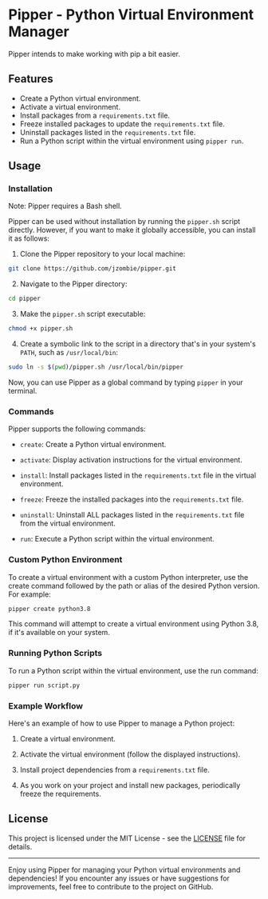 # Pipper - Python Virtual Environment Manager

Pipper intends to make working with pip a bit easier.

## Features

- Create a Python virtual environment.
- Activate a virtual environment.
- Install packages from a `requirements.txt` file.
- Freeze installed packages to update the `requirements.txt` file.
- Uninstall packages listed in the `requirements.txt` file.
- Run a Python script within the virtual environment using `pipper run`.

## Usage

### Installation

Note: Pipper requires a Bash shell.

Pipper can be used without installation by running the `pipper.sh` script directly. However, if you want to make it globally accessible, you can install it as follows:

1. Clone the Pipper repository to your local machine:

```bash
git clone https://github.com/jzombie/pipper.git
```

2. Navigate to the Pipper directory:

```bash
cd pipper
```

3. Make the `pipper.sh` script executable:

```bash
chmod +x pipper.sh
```

4. Create a symbolic link to the script in a directory that's in your system's `PATH`, such as `/usr/local/bin`:

```bash
sudo ln -s $(pwd)/pipper.sh /usr/local/bin/pipper
```

Now, you can use Pipper as a global command by typing `pipper` in your terminal.

### Commands

Pipper supports the following commands:

- `create`: Create a Python virtual environment.

- `activate`: Display activation instructions for the virtual environment.

- `install`: Install packages listed in the `requirements.txt` file in the virtual environment.

- `freeze`: Freeze the installed packages into the `requirements.txt` file.

- `uninstall`: Uninstall ALL packages listed in the `requirements.txt` file from the virtual environment.

- `run`: Execute a Python script within the virtual environment.

### Custom Python Environment

To create a virtual environment with a custom Python interpreter, use the create command followed by the path or alias of the desired Python version. For example:

```bash
pipper create python3.8
```

This command will attempt to create a virtual environment using Python 3.8, if it's available on your system.

### Running Python Scripts

To run a Python script within the virtual environment, use the run command:

```bash
pipper run script.py
```

### Example Workflow

Here's an example of how to use Pipper to manage a Python project:

1. Create a virtual environment.

2. Activate the virtual environment (follow the displayed instructions).

3. Install project dependencies from a `requirements.txt` file.

4. As you work on your project and install new packages, periodically freeze the requirements.

## License

This project is licensed under the MIT License - see the [LICENSE](LICENSE) file for details.

---

Enjoy using Pipper for managing your Python virtual environments and dependencies! If you encounter any issues or have suggestions for improvements, feel free to contribute to the project on GitHub.

